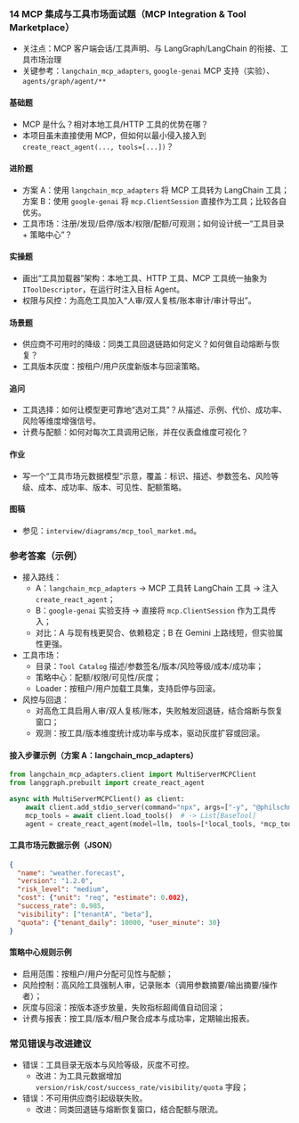 ### 14 MCP 集成与工具市场面试题（MCP Integration & Tool Marketplace）

- 关注点：MCP 客户端会话/工具声明、与 LangGraph/LangChain 的衔接、工具市场治理
- 关键参考：`langchain_mcp_adapters`, `google-genai` MCP 支持（实验）、`agents/graph/agent/**`

#### 基础题
- MCP 是什么？相对本地工具/HTTP 工具的优势在哪？
- 本项目虽未直接使用 MCP，但如何以最小侵入接入到 `create_react_agent(..., tools=[...])`？

#### 进阶题
- 方案 A：使用 `langchain_mcp_adapters` 将 MCP 工具转为 LangChain 工具；方案 B：使用 `google-genai` 将 `mcp.ClientSession` 直接作为工具；比较各自优劣。
- 工具市场：注册/发现/启停/版本/权限/配额/可观测；如何设计统一“工具目录 + 策略中心”？

#### 实操题
- 画出“工具加载器”架构：本地工具、HTTP 工具、MCP 工具统一抽象为 `IToolDescriptor`，在运行时注入目标 Agent。
- 权限与风控：为高危工具加入“人审/双人复核/账本审计/审计导出”。

#### 场景题
- 供应商不可用时的降级：同类工具回退链路如何定义？如何做自动熔断与恢复？
- 工具版本灰度：按租户/用户灰度新版本与回滚策略。

#### 追问
- 工具选择：如何让模型更可靠地“选对工具”？从描述、示例、代价、成功率、风险等维度增强信号。
- 计费与配额：如何对每次工具调用记账，并在仪表盘维度可视化？

#### 作业
- 写一个“工具市场元数据模型”示意，覆盖：标识、描述、参数签名、风险等级、成本、成功率、版本、可见性、配额策略。

#### 图稿
- 参见：`interview/diagrams/mcp_tool_market.md`。

### 参考答案（示例）
- 接入路线：
  - A：`langchain_mcp_adapters` → MCP 工具转 LangChain 工具 → 注入 `create_react_agent`；
  - B：`google-genai` 实验支持 → 直接将 `mcp.ClientSession` 作为工具传入；
  - 对比：A 与现有栈更契合、依赖稳定；B 在 Gemini 上路线短，但实验属性更强。
- 工具市场：
  - 目录：`Tool Catalog` 描述/参数签名/版本/风险等级/成本/成功率；
  - 策略中心：配额/权限/可见性/灰度；
  - Loader：按租户/用户加载工具集，支持启停与回滚。
- 风控与回退：
  - 对高危工具启用人审/双人复核/账本，失败触发回退链，结合熔断与恢复窗口；
  - 观测：按工具/版本维度统计成功率与成本，驱动灰度扩容或回滚。

#### 接入步骤示例（方案 A：langchain_mcp_adapters）
```python
from langchain_mcp_adapters.client import MultiServerMCPClient
from langgraph.prebuilt import create_react_agent

async with MultiServerMCPClient() as client:
    await client.add_stdio_server(command="npx", args=["-y", "@philschmid/weather-mcp"])  # 例
    mcp_tools = await client.load_tools()  # -> List[BaseTool]
    agent = create_react_agent(model=llm, tools=[*local_tools, *mcp_tools])
```

#### 工具市场元数据示例（JSON）
```json
{
  "name": "weather.forecast",
  "version": "1.2.0",
  "risk_level": "medium",
  "cost": {"unit": "req", "estimate": 0.002},
  "success_rate": 0.985,
  "visibility": ["tenantA", "beta"],
  "quota": {"tenant_daily": 10000, "user_minute": 30}
}
```

#### 策略中心规则示例
- 启用范围：按租户/用户分配可见性与配额；
- 风险控制：高风险工具强制人审，记录账本（调用参数摘要/输出摘要/操作者）；
- 灰度与回滚：按版本逐步放量，失败指标超阈值自动回滚；
- 计费与报表：按工具/版本/租户聚合成本与成功率，定期输出报表。

### 常见错误与改进建议
- 错误：工具目录无版本与风险等级，灰度不可控。
  - 改进：为工具元数据增加 `version/risk/cost/success_rate/visibility/quota` 字段；
- 错误：不可用供应商引起级联失败。
  - 改进：同类回退链与熔断恢复窗口，结合配额与限流。

